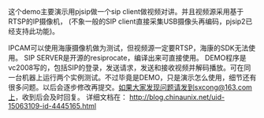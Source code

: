 这个demo主要演示用pjsip做一个sip client做视频对讲。并且视频源采用基于RTSP的IP摄像机，
(不象一般的SIP client直接采集USB摄像头再编码，pjsip2已经支持此功能)。

IPCAM可以使用海康摄像机做为测试，但视频源一定要RTSP，海康的SDK无法使用。
SIP SERVER是开源的resiprocate，编译出来可直接使用。
DEMO程序是vc2008写的，包括SIP的登录，发送请求，发送和接收视频并解码播放。可在同一台机器上运行两个实例测试。
​不过毕竟是DEMO，只是演示怎么使用，细节还有很多问题。以后会逐步修改再提交。如果大家发现问题请发到sxcong@163.com上，收到后会及时回复。
详细文档在：
http://blog.chinaunix.net/uid-15063109-id-4445165.html
